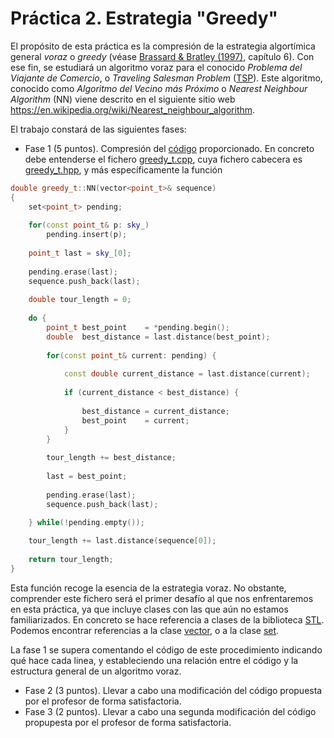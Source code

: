 # Práctica 2. Estrategia "Greedy"

El propósito de esta práctica es la compresión de la estrategia algortímica general *voraz* o *greedy* (véase [Brassard & Bratley (1997)](http://absysnetweb.bbtk.ull.es/cgi-bin/abnetopac?TITN=215732), capítulo 6). Con ese fin, se estudiará un algoritmo voraz para el conocido *Problema del Viajante de Comercio*, o *Traveling Salesman Problem* ([TSP](https://en.wikipedia.org/wiki/Travelling_salesman_problem)). Este algoritmo, conocido como *Algoritmo del Vecino más Próximo* o *Nearest Neighbour Algorithm* (NN) viene descrito en el siguiente sitio web https://en.wikipedia.org/wiki/Nearest_neighbour_algorithm.

El trabajo constará de las siguientes fases:

* Fase 1 (5 puntos). Compresión del [código](https://github.com/RieraULL/CyA/tree/master/P1) proporcionado. En concreto debe entenderse el fichero [greedy_t.cpp](https://github.com/RieraULL/CyA/blob/master/P1/src/greedy_t.cpp), cuya fichero cabecera es [greedy_t.hpp](https://github.com/RieraULL/CyA/blob/master/P1/include/greedy_t.hpp), y más específicamente la función 

```cpp
double greedy_t::NN(vector<point_t>& sequence)
{
    set<point_t> pending;
 
    for(const point_t& p: sky_)
        pending.insert(p);
    
    point_t last = sky_[0];
    
    pending.erase(last);
    sequence.push_back(last);     
    
    double tour_length = 0;
    
    do {
        point_t best_point    = *pending.begin();
        double  best_distance = last.distance(best_point);  
        
        for(const point_t& current: pending) {
            
            const double current_distance = last.distance(current);
            
            if (current_distance < best_distance) {
                
                best_distance = current_distance;
                best_point    = current;
            }
        }
        
        tour_length += best_distance;
        
        last = best_point;
        
        pending.erase(last);
        sequence.push_back(last);             

    } while(!pending.empty());
    
    tour_length += last.distance(sequence[0]);
    
    return tour_length;
} 
```
Esta función recoge la esencia de la estrategia voraz. No obstante, comprender este fichero será el primer desafío al que nos enfrentaremos en esta práctica, ya que incluye clases con las que aún no estamos familiarizados. En concreto se hace referencia a clases de la biblioteca [STL](https://en.wikipedia.org/wiki/Standard_Template_Library). Podemos encontrar referencias a la clase [vector](http://www.cplusplus.com/reference/vector/vector/), o a la clase [set](http://www.cplusplus.com/reference/set/set/).

La fase 1 se supera comentando el código de este procedimiento indicando qué hace cada linea, y estableciendo una relación entre el código y la estructura general de un algoritmo voraz.

* Fase 2 (3 puntos). Llevar a cabo una modificación del código propuesta por el profesor de forma satisfactoria.
* Fase 3 (2 puntos). Llevar a cabo una segunda modificación del código propupesta por el profesor de forma satisfactoria.





